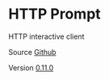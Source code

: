 # HTTP Prompt

HTTP interactive client

Source [Github](https://github.com/eliangcs/http-prompt)

Version [0.11.0](https://github.com/eliangcs/http-prompt/releases/tag/v0.11.0)
